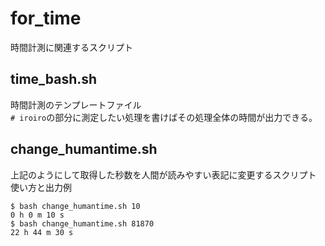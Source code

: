 # for_time
時間計測に関連するスクリプト  

## time_bash.sh
時間計測のテンプレートファイル  
`# iroiro`の部分に測定したい処理を書けばその処理全体の時間が出力できる。

## change_humantime.sh
上記のようにして取得した秒数を人間が読みやすい表記に変更するスクリプト  
使い方と出力例  

```
$ bash change_humantime.sh 10
0 h 0 m 10 s
$ bash change_humantime.sh 81870
22 h 44 m 30 s
```
